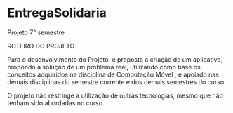 # EntregaSolidaria
Projeto 7° semestre


ROTEIRO DO PROJETO




Para  o  desenvolvimento  do  Projeto, é proposta a criação  de  um  aplicativo, propondo a solução de um problema real, utilizando como base os conceitos adquiridos na disciplina de Computação Móvel , e apoiado nas demais disciplinas do semestre corrente e dos demais semestres do curso.

O projeto não restringe a utilização de outras tecnologias, mesmo que não tenham sido abordadas no curso.
